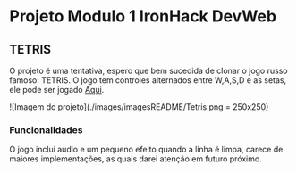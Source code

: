 # Projeto Modulo 1 IronHack DevWeb 
## TETRIS

O projeto é uma tentativa, espero que bem sucedida de clonar o jogo russo famoso: TETRIS. O jogo tem controles alternados entre W,A,S,D e as setas, ele pode ser jogado [Aqui](https://igorgalvaob.github.io/ProjetoModulo1/).

![Imagem do projeto](./images/imagesREADME/Tetris.png = 250x250)

### Funcionalidades
O jogo inclui audio e um pequeno efeito quando a linha é limpa, carece de maiores implementações, as quais darei atenção em futuro próximo.
